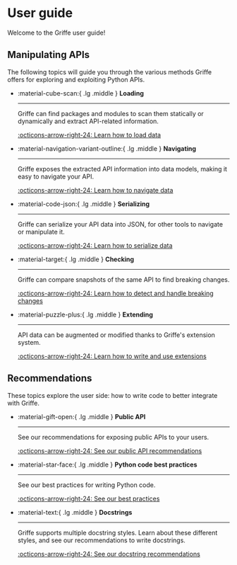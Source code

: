 # User guide

Welcome to the Griffe user guide!

## Manipulating APIs

The following topics will guide you through the various methods Griffe offers for exploring and exploiting Python APIs.

<div class="grid cards" markdown>

-   :material-cube-scan:{ .lg .middle } **Loading**

    ---

    Griffe can find packages and modules to scan them statically or dynamically and extract API-related information.

    [:octicons-arrow-right-24: Learn how to load data](users/loading.md)

-   :material-navigation-variant-outline:{ .lg .middle } **Navigating**

    ---

    Griffe exposes the extracted API information into data models, making it easy to navigate your API.

    [:octicons-arrow-right-24: Learn how to navigate data](users/navigating.md)

-   :material-code-json:{ .lg .middle } **Serializing**

    ---

    Griffe can serialize your API data into JSON, for other tools to navigate or manipulate it.

    [:octicons-arrow-right-24: Learn how to serialize data](users/serializing.md)

-   :material-target:{ .lg .middle } **Checking**

    ---

    Griffe can compare snapshots of the same API to find breaking changes.

    [:octicons-arrow-right-24: Learn how to detect and handle breaking changes](users/checking.md)

-   :material-puzzle-plus:{ .lg .middle } **Extending**

    ---

    API data can be augmented or modified thanks to Griffe's extension system.

    [:octicons-arrow-right-24: Learn how to write and use extensions](users/extending.md)

</div>

## Recommendations

These topics explore the user side: how to write code to better integrate with Griffe.

<div class="grid cards" markdown>

-   :material-gift-open:{ .lg .middle } **Public API**

    ---

    See our recommendations for exposing public APIs to your users.

    [:octicons-arrow-right-24: See our public API recommendations](users/public-apis.md)

-   :material-star-face:{ .lg .middle } **Python code best practices**

    ---

    See our best practices for writing Python code.

    [:octicons-arrow-right-24: See our best practices](users/python-code.md)

-   :material-text:{ .lg .middle } **Docstrings**

    ---

    Griffe supports multiple docstring styles. Learn about these different styles, and see our recommendations to write docstrings.

    [:octicons-arrow-right-24: See our docstring recommendations](users/docstrings.md)

</div>
